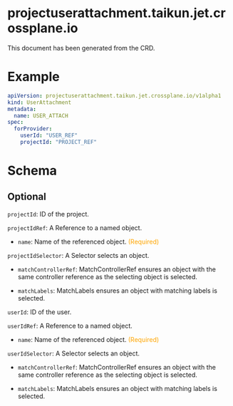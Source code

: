
projectuserattachment.taikun.jet.crossplane.io
==============================================


This document has been generated from the CRD.
  

# Example


```yaml
apiVersion: projectuserattachment.taikun.jet.crossplane.io/v1alpha1
kind: UserAttachment
metadata:
  name: USER_ATTACH
spec:
  forProvider:
    userId: "USER_REF"
    projectId: "PROJECT_REF"
```  

# Schema
  

## Optional
  
`projectId`: ID of the project.
  
`projectIdRef`: A Reference to a named object.

* `name`: Name of the referenced object.<font color="orange"> (Required)</font>  
  
`projectIdSelector`: A Selector selects an object.

* `matchControllerRef`: MatchControllerRef ensures an object with the same controller reference as the selecting object is selected.  

* `matchLabels`: MatchLabels ensures an object with matching labels is selected.  
  
`userId`: ID of the user.
  
`userIdRef`: A Reference to a named object.

* `name`: Name of the referenced object.<font color="orange"> (Required)</font>  
  
`userIdSelector`: A Selector selects an object.

* `matchControllerRef`: MatchControllerRef ensures an object with the same controller reference as the selecting object is selected.  

* `matchLabels`: MatchLabels ensures an object with matching labels is selected.  
  
